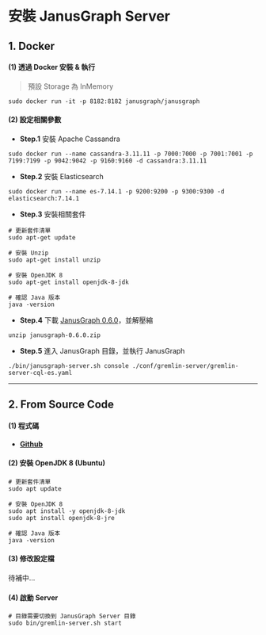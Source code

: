 # 安裝 JanusGraph Server

## 1. Docker

<h4>(1) 透過 Docker 安裝 & 執行</h4>

> 預設 Storage 為 InMemory

```shell
sudo docker run -it -p 8182:8182 janusgraph/janusgraph
```



<h4>(2) 設定相關參數</h4>

* **Step.1** 安裝 Apache Cassandra

```shell
sudo docker run --name cassandra-3.11.11 -p 7000:7000 -p 7001:7001 -p 7199:7199 -p 9042:9042 -p 9160:9160 -d cassandra:3.11.11
```

* **Step.2** 安裝 Elasticsearch

```shell
sudo docker run --name es-7.14.1 -p 9200:9200 -p 9300:9300 -d elasticsearch:7.14.1
```

* **Step.3** 安裝相關套件

```shell
# 更新套件清單
sudo apt-get update

# 安裝 Unzip
sudo apt-get install unzip

# 安裝 OpenJDK 8
sudo apt-get install openjdk-8-jdk

# 確認 Java 版本
java -version
```

* **Step.4** 下載 [JanusGraph 0.6.0](https://github.com/JanusGraph/janusgraph/releases)，並解壓縮

```shell
unzip janusgraph-0.6.0.zip
```

* **Step.5** 進入 JanusGraph 目錄，並執行 JanusGraph

```shell
./bin/janusgraph-server.sh console ./conf/gremlin-server/gremlin-server-cql-es.yaml
```



---

## 2. From Source Code

<h4>(1) 程式碼</h4>

* **[Github](https://github.com/janusgraph/janusgraph/)**



<h4>(2) 安裝 OpenJDK 8 (Ubuntu)</h4>

```shell
# 更新套件清單
sudo apt update

# 安裝 OpenJDK 8
sudo apt install -y openjdk-8-jdk
sudo apt install openjdk-8-jre

# 確認 Java 版本
java -version
```



<h4>(3) 修改設定檔</h4>

待補中...



<h4>(4) 啟動 Server</h4>

```shell
# 目錄需要切換到 JanusGraph Server 目錄
sudo bin/gremlin-server.sh start
```

